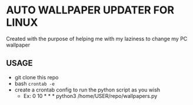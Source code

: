 # AUTO WALLPAPER UPDATER FOR LINUX

Created with the purpose of helping me with my laziness to change my PC wallpaper

## USAGE

- git clone this repo
- bash `crontab -e`
- create a crontab config to run the python script as you wish
  - Ex: 0 10 \* \* \* python3 /home/USER/repo/wallpapers.py
